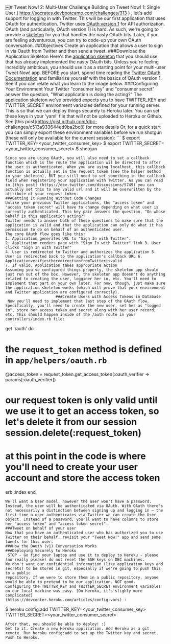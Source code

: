 ￼# Tweet Now! 2: Multi-User Challenge
Building on Tweet Now! 1: Single User ( https://socrates.devbootcamp.com/challenges/313 ) , let's add support for logging in with Twitter. This will be our first application that uses OAuth for authentication.
Twitter uses [OAuth version 1](http://oauth.net/core/1.0a/) for API authorization. OAuth (and particularly, OAuth version 1) is hard. As such, we're going to provide a [skeleton](http://cl.ly/0T1b461H2C2W) for you that handles the nasty OAuth bits. Later, if you are feeling adventurous, you can try to code-up your own OAuth conversation.
##Objectives
Create an application that allows a user to sign in via Oauth from Twitter and then send a tweet.
###Download the Application Skeleton
Here's the [application skeleton](http://cl.ly/0T1b461H2C2W) that you should use that has already implemented the nasty OAuth bits. Unless you're feeling incredibly ambitious, you should use it as a starting point for your multi-user Tweet Now! app.
BEFORE you start, spend time reading the [Twitter OAuth Documentation](https://dev.twitter.com/docs/auth/oauth) and familiarize yourself with the basics of OAuth version 1. See if you can relate what you learn to the image below.
###Configuring Your Environment
Your Twitter "consumer key" and "consumer secret" answer the question, "What application is doing the acting?"
The application skeleton we've provided expects you to have TWITTER_KEY and TWITTER_SECRET environment variables defined for your running server. This is so that we can deploy things securely to Heroku later.
You can set these keys in your 'yaml' file that will not be uploaded to Heroku or Github. See [this post](https://gist.github.com/dbc- challenges/c513a933644ed9ba2bc8) for more details
Or, for a quick start you can simply export these environment variables before we run shotgun (these will only be available for the current session): ```
$ export TWITTER_KEY=<your_twitter_consumer_key>
$ export TWITTER_SECRET=<your_twitter_consumer_secret> $ shotgun
```
Since you are using OAuth, you will also need to set a callback function which is the route the application wil be directed to after the user is authenticated. When you are using localhost, this callback function is actually set in the request token (see the helper method in your skeleton), BUT you still need to set something in the callback field when registering your application with Twitter. As you can read in [this post] (https://dev.twitter.com/discussions/5749) you can actually set this to any valid url and it will be overwritten by the attribute of your request token.
###Getting It Running Without Code Changes
Unlike your previous Twitter applications, the "access token" and "access token secret" will have to change depending on what user is currently authenticated. This key pair answers the question, "On whose behalf is this application acting?"
Twitter needs to answer both of these questions to make sure that the application is valid and that the application can only do what it has permission to do on behalf of an authenticated user.
The core OAuth flow goes like this:
1. Application generates URL to "Sign In with Twitter".
2. Application renders page with "Sign In with Twitter" link 3. User clicks "Sign In with Twitter"
4. User is redirected to Twitter and authorizes the application 5. User is redirected back to the application's callback URL 6. ApplicationverifiestheredirectionfromTwitterisvalid
7. If valid, Application takes appropriate action
Assuming you've configured things properly, the skeleton app should just run out of the box. However, the skeleton app doesn't do anything related to creating the user, logginer her in, etc. You'll need to implement that part on your own later. For now, though, just make sure the application skeleton works (which will prove that your environment and Twitter application are configured correctly).
￼￼￼￼￼￼￼￼￼￼￼￼￼￼￼￼￼￼￼￼￼￼###Create Users with Access Tokens in Database
￼Now you'll need to implement that last step of the OAuth flow. Specifically, you'll need to create the new user, set her as "logged in", store her access token and secret along with her user record, etc. This should happen inside of the /auth route in your controllers/index.rb file:
```
get '/auth' do
# the `request_token` method is defined in `app/helpers/oauth.rb`
@access_token = request_token.get_access_token(:oauth_verifier => params[:oauth_verifier])
# our request token is only valid until we use it to get an access token, so let's delete it from our session session.delete(:request_token)
# at this point in the code is where you'll need to create your user account and store the access token
erb :index end
```
We'll want a User model, however the user won't have a password. Instead, the user will be authenticated via OAuth. With OAuth there's not necessarily a distinction between signing up and logging in — the first time a user authenticates via Twitter we can create the User object. Instead of a password, you'll want to have columns to store her "access token" and "access token secret".
###Tweet on behalf of your user
Now that you have an authenticated user who has authorized you to use Twitter on their behalf, revisit your "Tweet Now!" app and send some tweets for this user.
###How the OAuth (v1) Conversation Works
###Deploying Securely to Heroku
￼STOP - Go find your laptop and use it to deploy to Heroku - please (no really please) do not reset the SSH keys on DBC machines.
We don't want our confidential information (like application keys and secrets) to be stored in git, especially if we're going to push this to a public
repository. If we were to store them in a public repository, anyone would be able to pretend to be our application. NOT good.
Configuring the TWITTER_KEY and TWITTER_SECRET environment variables on our local machine was easy. [On Heroku, it's slighly more complicated]
(https://devcenter.heroku.com/articles/config-vars) :
```
$ heroku config:add TWITTER_KEY=<your_twitter_consumer_key> TWITTER_SECRET=<your_twitter_consumer_secret>
```
After that, you should be able to deploy! :)
Get to it. Create a new Heroku application. Add Heroku as a git remote. Run heroku config:add to set up the Twitter key and secret. Push to Heroku.
￼￼￼￼